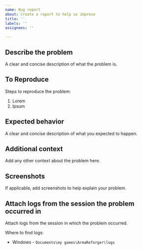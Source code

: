 ```yaml
---
name: Bug report
about: Create a report to help us improve
title: ''
labels: ''
assignees: ''

---
```


## Describe the problem
A clear and concise description of what the problem is.

## To Reproduce
Steps to reproduce the problem:
1. Lorem
2. Ipsum

## Expected behavior
A clear and concise description of what you expected to happen.

## Additional context
Add any other context about the problem here.

## Screenshots
If applicable, add screenshots to help explain your problem.

## Attach logs from the session the problem occurred in
Attach logs from the session in which the problem occurred.

Where to find logs:
- Windows - `Documents\my games\ArmaReforger\logs`

